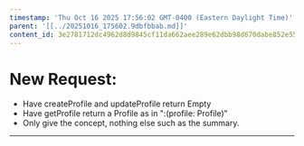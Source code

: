 ```yaml
---
timestamp: 'Thu Oct 16 2025 17:56:02 GMT-0400 (Eastern Daylight Time)'
parent: '[[../20251016_175602.9dbfbbab.md]]'
content_id: 3e2781712dc4962d8d9845cf11da662aee289e62dbb98d670dabe852e55b9caf
---
```


# New Request:

* Have createProfile and updateProfile return Empty
* Have getProfile return a Profile as in ":(profile: Profile)"
* Only give the concept, nothing else such as the summary.

***
